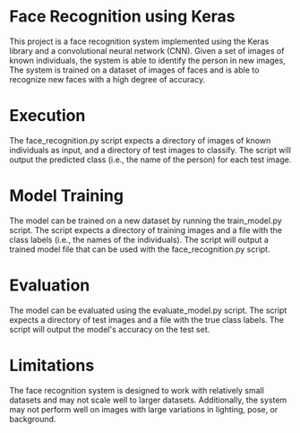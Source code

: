 # Face Recognition using Keras
This project is a face recognition system implemented using the Keras library and a convolutional neural network (CNN). Given a set of images of known individuals, the system is able to identify the person in new images, The system is trained on a dataset of images of faces and is able to recognize new faces with a high degree of accuracy.

# Execution
The face_recognition.py script expects a directory of images of known individuals as input, and a directory of test images to classify. The script will output the predicted class (i.e., the name of the person) for each test image.

# Model Training
The model can be trained on a new dataset by running the train_model.py script. The script expects a directory of training images and a file with the class labels (i.e., the names of the individuals). The script will output a trained model file that can be used with the face_recognition.py script.

# Evaluation
The model can be evaluated using the evaluate_model.py script. The script expects a directory of test images and a file with the true class labels. The script will output the model's accuracy on the test set.

# Limitations
The face recognition system is designed to work with relatively small datasets and may not scale well to larger datasets. Additionally, the system may not perform well on images with large variations in lighting, pose, or background.
 
